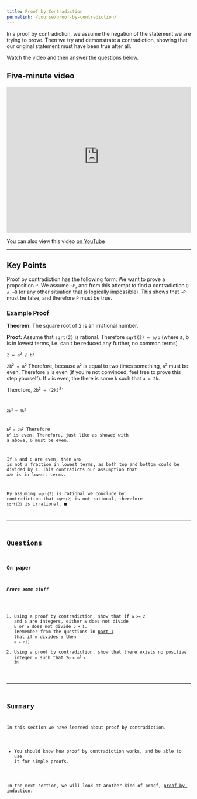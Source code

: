 ```yaml
---
title: Proof by Contradiction
permalink: /course/proof-by-contradiction/
---
```


In a proof by contradiction, we assume the negation of the statement we are trying to prove. Then we try and demonstrate a contradiction, showing that our original statement must have been true after all.

Watch the video and then answer the questions below.

## Five-minute video

<iframe width="100%" height="400px" src="https://www.youtube-nocookie.com/embed/EgGuT6SxtCk" frameborder="0" allow="accelerometer; autoplay; clipboard-write; encrypted-media; gyroscope; picture-in-picture" allowfullscreen></iframe>

You can also view this video [on YouTube](https://youtu.be/EgGuT6SxtCk)

---

## Key Points

Proof by contradiction has the following form: We want to prove a proposition `P`. We assume `¬P`, and from this attempt to find a contradiction `Q ∧ ¬Q` (or any other situation that is logically impossible). This shows that `¬P` must be false, and therefore `P` must be true.

### Example Proof

**Theorem:** The square root of 2 is an irrational number.

**Proof:** Assume that `sqrt(2)` is rational. Therefore `sqrt(2) = a/b` (where a, b is in lowest terms, i.e. can't be reduced any further, no common terms)

<code>2 = a<sup>2</sup> / b<sup>2</sup></code>

<code>2b<sup>2</sup> = a<sup>2</sup></code> Therefore, because <code>a<sup>2</sup></code> is equal to two times something, <code>a<sup>2</sup></code> must be even. Therefore `a` is even (if you're not convinced, feel free to prove this step yourself). If `a` is even, the there is some `k` such that `a = 2k`.

Therefore, <code>2b<sup>2</sup> = (2k)<sup>2</sup>` 

<code>2b<sup>2</sup> = 4k<sup>2</sup></code>

<code>b<sup>2</sup> = 2k<sup>2</sup></code> Therefore <code>b<sup>2</sup></code> is even. Therefore, just like as showed with a above, `b` must be even.

If `a` and `b` are even, then `a/b` is not a fraction in lowest terms, as both top and bottom could be divided by `2`. This contradicts our assumption that `a/b` is in lowest terms.

By assuming `sqrt(2)` is rational we conclude by contradiction that `sqrt(2)` is not rational, therefore `sqrt(2)` is irrational. ■

---

## Questions

### On paper

##### Prove some stuff

1. Using a proof by contradiction, show that if `a >= 2` and `b` are integers, either `a` does not divide `b` or `a` does not divide `b + 1`. (Remember from the questions in [part 1](../intro-to-proof/) that if `n` divides `a` then `a = ni`)
2. Using a proof by contradiction, show that there exists no positive integer `n` such that <code>2n < n<sup>2</sup> < 3n</code>

---

## Summary

In this section we have learned about proof by contradiction.

* You should know how proof by contradiction works, and be able to use it for simple proofs.

In the next section, we will look at another kind of proof, [proof by induction](../proof-by-induction).